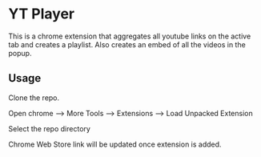 # YT Player

This is a chrome extension that aggregates all youtube links on the active tab and creates a playlist.
Also creates an embed of all the videos in the popup.

## Usage

Clone the repo.

Open chrome --> More Tools --> Extensions --> Load Unpacked Extension

Select the repo directory

Chrome Web Store link will be updated once extension is added.
